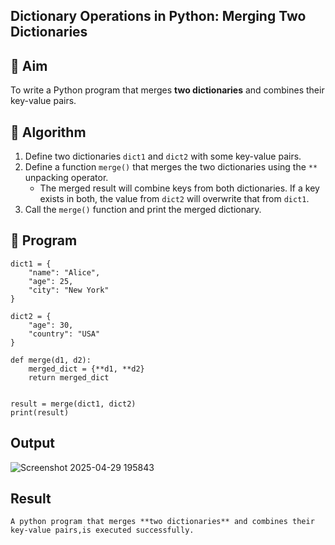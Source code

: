## Dictionary Operations in Python: Merging Two Dictionaries

## 🎯 Aim
To write a Python program that merges **two dictionaries** and combines their key-value pairs.

## 🧠 Algorithm
1. Define two dictionaries `dict1` and `dict2` with some key-value pairs.
2. Define a function `merge()` that merges the two dictionaries using the `**` unpacking operator.
   - The merged result will combine keys from both dictionaries. If a key exists in both, the value from `dict2` will overwrite that from `dict1`.
3. Call the `merge()` function and print the merged dictionary.

## 🧾 Program

```
dict1 = {
    "name": "Alice",
    "age": 25,
    "city": "New York"
}

dict2 = {
    "age": 30,
    "country": "USA"
}

def merge(d1, d2):
    merged_dict = {**d1, **d2}  
    return merged_dict


result = merge(dict1, dict2)
print(result)

```

## Output
![Screenshot 2025-04-29 195843](https://github.com/user-attachments/assets/92eb1c91-eefc-4022-8e26-cbf02dc6e37a)


## Result
    A python program that merges **two dictionaries** and combines their key-value pairs,is executed successfully.

